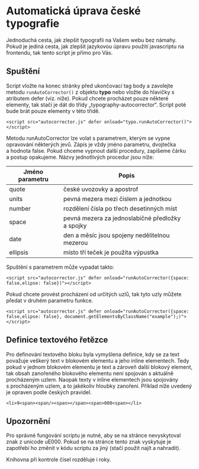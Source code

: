 # Automatická úprava české typografie

Jednoduchá cesta, jak zlepšit typografii na Vašem webu bez námahy. Pokud je jediná cesta, jak zlepšit jazykovou úpravu použití javascriptu na frontendu, tak tento script je přímo pro Vás.

## Spuštění
Script vložte na konec stránky před ukončovací tag body a zavolejte metodu `runAutoCorrector()` z objektu **typo** nebo vložte do hlavičky s atributem defer (viz. níže). Pokud chcete procházet pouze některé elementy, tak stačí je dát do třídy „typography-autocorrector“. Script poté bude brát pouze elementy v této třídě.

`<script src="autocorrector.js" defer onload="typo.runAutoCorrector()"></script>`

Metodu runAutoCorrector lze volat s parametrem, kterým se vypne opravování některých jevů. Zápis je vždy jméno parametru, dvojtečka a hodnota false. Pokud chceme vypnout další procedury, zapíšeme čárku a postup opakujeme. Názvy jednotlivých procedur jsou níže:

| Jméno parametru|Popis|
| ------------- |-------------|
| quote|české uvozovky a apostrof|
| units|pevná mezera mezi číslem a jednotkou|
| number|rozdělení čísla po třech desetinných míst|
| space|pevná mezera za jednoslabičné předložky a spojky|
| date|den a měsíc jsou spojeny nedělitelnou mezerou|
| ellipsis|místo tří teček je použita výpustka|

Spuštění s parametrem může vypadat takto:

`<script src="autocorrector.js" defer onload="runAutoCorrector({space: false,elipse: false})"></script>`

Pokud chcete provést procházení od určitých uzlů, tak tyto uzly můžete předat v druhém parametru funkce.

`<script src="autocorrector.js" defer
onload="runAutoCorrector({space: false,elipse: false}, document.getElementsByClassName("example");)"></script>`

## Definice textového řetězce
Pro definování textového bloku byla vymyšlena definice, kdy se za text považuje veškerý text v blokovém elementu a jeho inline elementech. Tedy pokud v jednom blokovém elementu je text a zároveň další blokový element, tak obsah zanořeného blokového elementu není spojován s aktuálně procházeným uzlem. Naopak texty v inline elementech jsou spojovány s procházeným uzlem, a to jakékoliv hloubky zanoření. Příklad níže uvedený je opraven podle českých pravidel.

`<li>9<span><span/><span></span><span>000<span></li>`

## Upozornění
Pro správné fungování scriptu je nutné, aby se na stránce nevyskytoval znak z unicode uE000. Pokud se na stránce tento znak vyskytuje je zapotřebí ho změnit v kódu scriptu za jiný (stačí použít najít a nahradit).

Knihovna při kontrole čísel rozděluje i roky.
